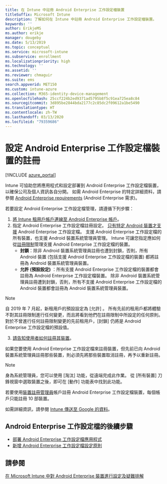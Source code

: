 ```yaml
---
title: 在 Intune 中註冊 Android Enterprise 工作設定檔裝置
titleSuffix: Microsoft Intune
description: 了解如何在 Intune 中註冊 Android Enterprise 工作設定檔裝置。
keywords: ''
author: ErikjeMS
ms.author: erikje
manager: dougeby
ms.date: 5/13/2019
ms.topic: conceptual
ms.service: microsoft-intune
ms.subservice: enrollment
ms.localizationpriority: high
ms.technology: ''
ms.assetid: ''
ms.reviewer: chmaguir
ms.suite: ems
search.appverid: MET150
ms.custom: intune-azure
ms.collection: M365-identity-device-management
ms.openlocfilehash: 25ccf224b2ed9371ad5795b8f5c91ea725ea8c84
ms.sourcegitcommit: 3d895be2844bda2177c2c85dc2f09612a1be5490
ms.translationtype: HT
ms.contentlocale: zh-TW
ms.lasthandoff: 03/13/2020
ms.locfileid: "79359686"
---
```

# <a name="set-up-enrollment-of-android-enterprise-work-profile-devices"></a>設定 Android Enterprise 工作設定檔裝置的註冊

[!INCLUDE [azure_portal](../includes/azure_portal.md)]

Intune 可協助您將應用程式和設定部署到 Android Enterprise 工作設定檔裝置，以確保公司及個人資訊各自分開。 如需 Android Enterprise 的特定詳細資料，請參閱 [Android Enterprise requirements](https://support.google.com/work/android/answer/6174145?hl=en&ref_topic=6151012) (Android Enterprise 需求)。

若要設定 Android Enterprise 工作設定檔管理，請遵循下列步驟：

1. [將 Intune 租用戶帳戶連線至 Android Enterprise 帳戶](connect-intune-android-enterprise.md)。
2. 指定 Android Enterprise 工作設定檔註冊設定。 [只有特定 Android 裝置才支援](https://support.google.com/work/android/answer/6174145?hl=en&ref_topic=6151012%20style=%22target=new_window%22) Android Enterprise 工作設定檔。 支援 Android Enterprise 工作設定檔的所有裝置，也支援 Android 裝置系統管理員管理。 Intune 可讓您指定應如何從[註冊限制](enrollment-restrictions-set.md)管理支援 Android Enterprise 工作設定檔的裝置。
    - **封鎖**：除非 Android 裝置系統管理員註冊也遭到封鎖，否則，所有 Android 裝置 (包括支援 Android Enterprise 工作設定檔的裝置) 都將註冊為 Android 裝置系統管理員裝置。 
    - **允許 (預設設定)** ：所有支援 Android Enterprise 工作設定檔的裝置都會註冊為 Android Enterprise 工作設定檔裝置。 除非 Android 裝置系統管理員註冊遭到封鎖，否則，所有不支援 Android Enterprise 工作設定檔的 Android 裝置都會註冊為 Android 裝置系統管理員裝置。 
> [!NOTE]
> 自 2019 年 7 月起，新租用戶的預設設定為 [允許]  。 所有先前的租用戶都將體驗不對其註冊限制進行任何變更，而且將看到他們在註冊限制中所設定的任何原則。 對於不曾進行任何註冊限制變更的先前租用戶，[封鎖]  仍將是 Android Enterprise 工作設定檔的預設值。

3. [請告知使用者如何註冊其裝置](../user-help/enroll-device-android-work-profile.md)。  

如果您要使用 Android Enterprise 工作設定檔來註冊裝置，但先前已向 Android 裝置系統管理員註冊那些裝置，則必須先將那些裝置取消註冊，再予以重新註冊。
> [!NOTE]
> 身為系統管理員，您可以使用 [淘汰]  功能，從遠端完成此作業。 從 [所有裝置]  刀鋒視窗中選取裝置之後，即可在 [動作] 功能表中找到此功能。

若要使用[裝置註冊管理員](device-enrollment-manager-enroll.md)帳戶註冊 Android Enterprise 工作設定檔裝置，每個帳戶只能註冊 10 部裝置。

如需詳細資訊，請參閱 [Intune 傳送至 Google 的資料](../protect/data-intune-sends-to-google.md)。

## <a name="next-steps-for-android-enterprise-work-profiles"></a>Android Enterprise 工作設定檔的後續步驟
- [部署 Android Enterprise 工作設定檔應用程式](../apps/apps-add-android-for-work.md)
- [新增 Android Enterprise 工作設定檔設定原則](../configuration/device-profiles.md)

## <a name="see-also"></a>請參閱

[在 Microsoft Intune 中對 Android Enterprise 裝置進行設定及疑難排解](https://support.microsoft.com/help/4476974)
